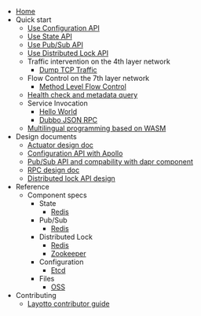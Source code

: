 - [Home](/en/README.md)
- Quick start
  - [Use Configuration API](en/start/configuration/start-apollo.md)
  - [Use State API](en/start/state/start.md)
  - [Use Pub/Sub API](en/start/pubsub/start.md)
  - [Use Distributed Lock API](en/start/lock/start.md)
  - Traffic intervention on the 4th layer network
    - [Dump TCP Traffic](en/start/network_filter/tcpcopy.md)
  - Flow Control on the 7th layer network
    - [Method Level Flow Control](en/start/stream_filter/flow_control.md)
  - [Health check and metadata query](en/start/actuator/start.md)
  - Service Invocation
    - [Hello World](en/start/rpc/helloworld.md)
    - [Dubbo JSON RPC](en/start/rpc/dubbo_json_rpc.md)
  - [Multilingual programming based on WASM](en/start/wasm/start.md)
- Design documents
  - [Actuator design doc](en/design/actuator/actuator-design-doc.md)
  - [Configuration API with Apollo](en/design/configuration/configuration-api-with-apollo.md)
  - [Pub/Sub API and compability with dapr component](en/design/pubsub/pubsub-api-and-compability-with-dapr-component.md)
  - [RPC design doc](en/design/rpc/rpc-design-doc.md)
  - [Distributed lock API design](en/design/lock/lock-api-design.md)
- Reference
  - Component specs
    - State
      - [Redis](en/component_specs/state/redis.md)
    - Pub/Sub
      - [Redis](en/component_specs/pubsub/redis.md)
    - Distributed Lock
      - [Redis](en/component_specs/lock/redis.md)  
      - [Zookeeper](zh/component_specs/lock/zookeeper.md)
    - Configuration
      - [Etcd](en/component_specs/configuration/etcd.md)
    - Files
      - [OSS](en/component_specs/files/oss.md)  
- Contributing
  - [Layotto contributor guide](en/development/CONTRIBUTING.md) 